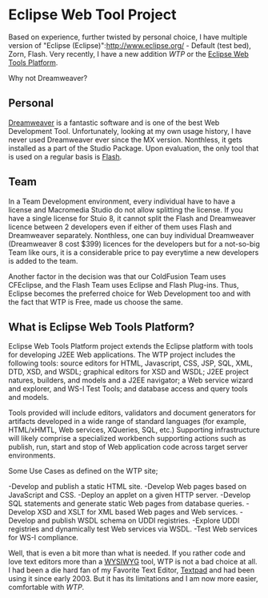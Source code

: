 # Eclipse Web Tool Project

Based on experience, further twisted by personal choice, I have multiple version of "Eclipse (Eclipse)":http://www.eclipse.org/ - Default (test bed), Zorn, Flash. Very recently, I have a new addition *WTP* or the [Eclipse Web Tools Platform](http://www.eclipse.org/webtools/).

Why not Dreamweaver?

## Personal

[Dreamweaver](http://www.macromedia.com/software/dreamweaver/) is a fantastic software and is one of the best Web Development Tool. Unfortunately, looking at my own usage history, I have never used Dreamweaver ever since the MX version. Nonthless, it gets installed as a part of the Studio Package. Upon evaluation, the only tool that is used on a regular basis is [Flash](http://www.macromedia.com/software/flash/).


## Team

In a Team Development environment, every individual have to have a license and Macromedia Studio do not allow splitting the license. If you have a single license for Stuio 8, it cannot split the Flash and Dreamweaver licence between 2 developers even if either of them uses Flash and Dreamweaver separately. Nonthless, one can buy individual Dreamweaver (Dreamweaver 8 cost $399) licences for the developers but for a not-so-big Team like ours, it is a considerable price to pay everytime a new developers is added to the team.

Another factor in the decision was that our ColdFusion Team uses CFEclipse, and the Flash Team uses Eclipse and Flash Plug-ins. Thus, Eclipse becomes the preferred choice for Web Development too and with the fact that WTP is Free, made us choose the same.

## What is Eclipse Web Tools Platform?

Eclipse Web Tools Platform project extends the Eclipse platform with tools for developing J2EE Web applications. The WTP project includes the following tools: source editors for HTML, Javascript, CSS, JSP, SQL, XML, DTD, XSD, and WSDL; graphical editors for XSD and WSDL; J2EE project natures, builders, and models and a J2EE navigator; a Web service wizard and explorer, and WS-I Test Tools; and database access and query tools and models.

Tools provided will include editors, validators and document generators for artifacts developed in a wide range of standard languages (for example, HTML/xHMTL, Web services, XQueries, SQL, etc.) Supporting infrastructure will likely comprise a specialized workbench supporting actions such as publish, run, start and stop of Web application code across target server environments.

Some Use Cases as defined on the WTP site;

-Develop and publish a static HTML site.
-Develop Web pages based on JavaScript and CSS.
-Deploy an applet on a given HTTP server.
-Develop SQL statements and generate static Web pages from database queries.
-Develop XSD and XSLT for XML based Web pages and Web services.
-Develop and publish WSDL schema on UDDI registries.
-Explore UDDI registries and dynamically test Web services via WSDL.
-Test Web services for WS-I compliance.

Well, that is even a bit more than what is needed. If you rather code and love text editors more than a [WYSIWYG](http://en.wikipedia.org/wiki/WySiWyG) tool, WTP is not a bad choice at all. I had been a die hard fan of my Favorite Text Editor, [Textpad](http://www.textpad.com/) and had been using it since early 2003. But it has its limitations and I am now more easier, comfortable with *WTP*.

